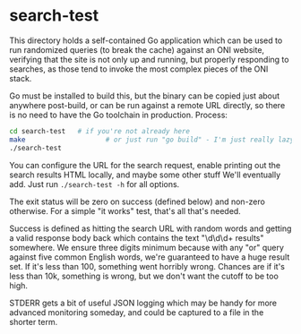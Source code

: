 # search-test

This directory holds a self-contained Go application which can be used to run
randomized queries (to break the cache) against an ONI website, verifying that
the site is not only up and running, but properly responding to searches, as
those tend to invoke the most complex pieces of the ONI stack.

Go must be installed to build this, but the binary can be copied just about
anywhere post-build, or can be run against a remote URL directly, so there is
no need to have the Go toolchain in production.  Process:

```bash
cd search-test   # if you're not already here
make                    # or just run "go build" - I'm just really lazy
./search-test
```

You can configure the URL for the search request, enable printing out the
search results HTML locally, and maybe some other stuff We'll eventually add.
Just run `./search-test -h` for all options.

The exit status will be zero on success (defined below) and non-zero otherwise.
For a simple "it works" test, that's all that's needed.

Success is defined as hitting the search URL with random words and getting a
valid response body back which contains the text "\d\d\d+ results" somewhere.
We ensure three digits minimum because with any "or" query against five common
English words, we're guaranteed to have a huge result set.  If it's less than
100, something went horribly wrong.  Chances are if it's less than 10k,
something is wrong, but we don't want the cutoff to be too high.

STDERR gets a bit of useful JSON logging which may be handy for more advanced
monitoring someday, and could be captured to a file in the shorter term.
